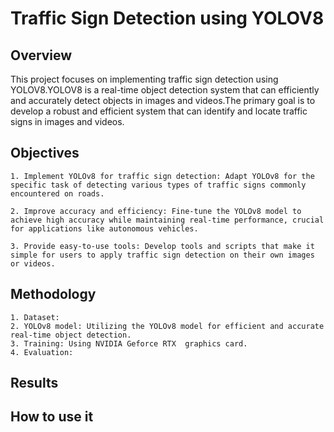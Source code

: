 # Traffic Sign Detection using YOLOV8



## Overview
This project focuses on implementing traffic sign detection using YOLOV8.YOLOV8 is a real-time object detection system that can efficiently and accurately detect objects in images and videos.The primary goal is to develop a robust and efficient system that can identify and locate traffic signs in images and videos.
## Objectives
    1. Implement YOLOv8 for traffic sign detection: Adapt YOLOv8 for the specific task of detecting various types of traffic signs commonly encountered on roads.

    2. Improve accuracy and efficiency: Fine-tune the YOLOv8 model to achieve high accuracy while maintaining real-time performance, crucial for applications like autonomous vehicles.

    3. Provide easy-to-use tools: Develop tools and scripts that make it simple for users to apply traffic sign detection on their own images or videos.
## Methodology
    1. Dataset:
    2. YOLOv8 model: Utilizing the YOLOv8 model for efficient and accurate real-time object detection.
    3. Training: Using NVIDIA Geforce RTX  graphics card.
    4. Evaluation:
## Results
## How to use it 
